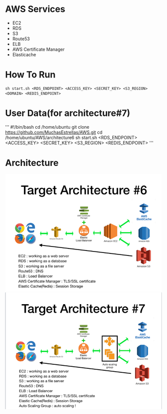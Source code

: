 # AWS Services
- EC2
- RDS
- S3
- Route53
- ELB
- AWS Certificate Manager
- Elasticache
# How To Run
```
sh start.sh <RDS_ENDPOINT> <ACCESS_KEY> <SECRET_KEY> <S3_REGION> <DOMAIN> <REDIS_ENDPOINT>
```
# User Data(for architecture#7)
'''
#!/bin/bash
cd /home/ubuntu
git clone https://github.com/MuchasEstrellas/AWS.git
cd /home/ubuntu/AWS/architecture6
sh start.sh <RDS_ENDPOINT>  <ACCESS_KEY> <SECRET_KEY> <S3_REGION> <REDIS_ENDPOINT>
'''
# Architecture
![Architecture](../images/target_architecture_6.png)
![Architecture](../images/target_architecture_7.png)
